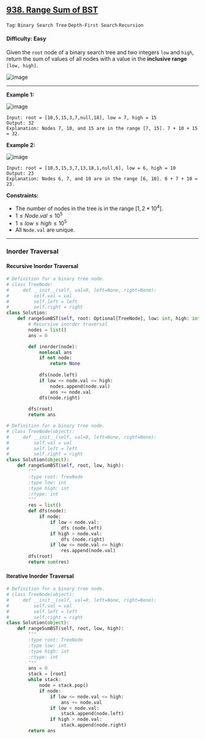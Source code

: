 ## [938. Range Sum of BST](https://leetcode.com/problems/range-sum-of-bst)

```Tag```: ```Binary Search Tree``` ```Depth-First Search``` ```Recursion```

#### Difficulty: Easy

Given the ```root``` node of a binary search tree and two integers ```low``` and ```high```, return the sum of values of all nodes with a value in the __inclusive range__ ```[low, high]```.

![image](https://github.com/quananhle/Python/assets/35042430/dd5331c9-c010-406b-9e49-ee61011c4a28)

---

__Example 1:__

![image](https://assets.leetcode.com/uploads/2020/11/05/bst1.jpg)

```
Input: root = [10,5,15,3,7,null,18], low = 7, high = 15
Output: 32
Explanation: Nodes 7, 10, and 15 are in the range [7, 15]. 7 + 10 + 15 = 32.
```

__Example 2:__

![image](https://assets.leetcode.com/uploads/2020/11/05/bst2.jpg)

```
Input: root = [10,5,15,3,7,13,18,1,null,6], low = 6, high = 10
Output: 23
Explanation: Nodes 6, 7, and 10 are in the range [6, 10]. 6 + 7 + 10 = 23.
```

__Constraints:__


- The number of nodes in the tree is in the range $[1, 2 * 10^4]$.
- $1 \le Node.val \le 10^5$
- $1 \le low \le high \le 10^5$
- All ```Node.val``` are unique.

---

### Inorder Traversal

#### Recursive Inorder Traversal

```Python
# Definition for a binary tree node.
# class TreeNode:
#     def __init__(self, val=0, left=None, right=None):
#         self.val = val
#         self.left = left
#         self.right = right
class Solution:
    def rangeSumBST(self, root: Optional[TreeNode], low: int, high: int) -> int:
        # Recursive inorder traversal
        nodes = list()
        ans = 0

        def inorder(node):
            nonlocal ans
            if not node:
                return None
            
            dfs(node.left)
            if low <= node.val <= high:
                nodes.append(node.val)
                ans += node.val
            dfs(node.right)
        
        dfs(root)
        return ans
```

```Python
# Definition for a binary tree node.
# class TreeNode(object):
#     def __init__(self, val=0, left=None, right=None):
#         self.val = val
#         self.left = left
#         self.right = right
class Solution(object):
    def rangeSumBST(self, root, low, high):
        """
        :type root: TreeNode
        :type low: int
        :type high: int
        :rtype: int
        """
        res = list()
        def dfs(node):
            if node:
                if low < node.val:
                    dfs (node.left)
                if high > node.val:
                    dfs (node.right)
                if low <= node.val <= high:
                    res.append(node.val)
        dfs(root)
        return sum(res)
```

#### Iterative Inorder Traversal

```Python
# Definition for a binary tree node.
# class TreeNode(object):
#     def __init__(self, val=0, left=None, right=None):
#         self.val = val
#         self.left = left
#         self.right = right
class Solution(object):
    def rangeSumBST(self, root, low, high):
        """
        :type root: TreeNode
        :type low: int
        :type high: int
        :rtype: int
        """
        ans = 0
        stack = [root]
        while stack:
            node = stack.pop()
            if node:
                if low <= node.val <= high:
                    ans += node.val
                if low < node.val:
                    stack.append(node.left)
                if high > node.val:
                    stack.append(node.right)
        return ans
```
